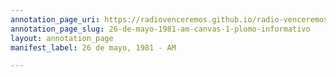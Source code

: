 ```yaml
---
annotation_page_uri: https://radiovenceremos.github.io/radio-venceremos-espanol/annotations/26-de-mayo-1981-am-canvas-1-plomo-informativo.json
annotation_page_slug: 26-de-mayo-1981-am-canvas-1-plomo-informativo
layout: annotation_page
manifest_label: 26 de mayo, 1981 - AM

---
```


